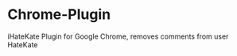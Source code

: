 Chrome-Plugin
=============

iHateKate Plugin for Google Chrome, removes comments from user HateKate
